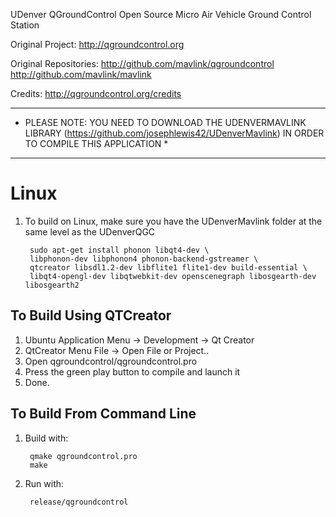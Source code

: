 UDenver QGroundControl Open Source Micro Air Vehicle Ground Control Station

Original Project:
http://qgroundcontrol.org

Original Repositories:
http://github.com/mavlink/qgroundcontrol
http://github.com/mavlink/mavlink

Credits:
http://qgroundcontrol.org/credits

**********************************************************************************************
* PLEASE NOTE: YOU NEED TO DOWNLOAD THE UDENVERMAVLINK LIBRARY (https://github.com/josephlewis42/UDenverMavlink) IN ORDER TO COMPILE THIS APPLICATION *
**********************************************************************************************



Linux 
=====


1. To build on Linux, make sure you have the UDenverMavlink folder at the same level as the UDenverQGC

		sudo apt-get install phonon libqt4-dev \
		libphonon-dev libphonon4 phonon-backend-gstreamer \
		qtcreator libsdl1.2-dev libflite1 flite1-dev build-essential \
		libqt4-opengl-dev libqtwebkit-dev openscenegraph libosgearth-dev libosgearth2

To Build Using QTCreator
------------------------

1. Ubuntu Application Menu -> Development -> Qt Creator
1. QtCreator Menu File -> Open File or Project..
1. Open qgroundcontrol/qgroundcontrol.pro
1. Press the green play button to compile and launch it
1. Done.

To Build From Command Line
--------------------------

1. Build with:

		qmake qgroundcontrol.pro
		make

1. Run with:

		release/qgroundcontrol
